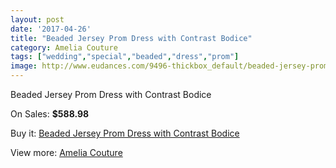 ```yaml
---
layout: post
date: '2017-04-26'
title: "Beaded Jersey Prom Dress with Contrast Bodice"
category: Amelia Couture
tags: ["wedding","special","beaded","dress","prom"]
image: http://www.eudances.com/9496-thickbox_default/beaded-jersey-prom-dress-with-contrast-bodice.jpg
---
```

Beaded Jersey Prom Dress with Contrast Bodice

On Sales: **$588.98**
<a href="https://www.eudances.com/en/amelia-couture/3151-beaded-jersey-prom-dress-with-contrast-bodice.html"><amp-img layout="responsive" width="600" height="600" src="//www.eudances.com/9496-thickbox_default/beaded-jersey-prom-dress-with-contrast-bodice.jpg" alt="Beaded Jersey Prom Dress with Contrast Bodice 0" /></a>
<a href="https://www.eudances.com/en/amelia-couture/3151-beaded-jersey-prom-dress-with-contrast-bodice.html"><amp-img layout="responsive" width="600" height="600" src="//www.eudances.com/9500-thickbox_default/beaded-jersey-prom-dress-with-contrast-bodice.jpg" alt="Beaded Jersey Prom Dress with Contrast Bodice 1" /></a>
<a href="https://www.eudances.com/en/amelia-couture/3151-beaded-jersey-prom-dress-with-contrast-bodice.html"><amp-img layout="responsive" width="600" height="600" src="//www.eudances.com/9499-thickbox_default/beaded-jersey-prom-dress-with-contrast-bodice.jpg" alt="Beaded Jersey Prom Dress with Contrast Bodice 2" /></a>
<a href="https://www.eudances.com/en/amelia-couture/3151-beaded-jersey-prom-dress-with-contrast-bodice.html"><amp-img layout="responsive" width="600" height="600" src="//www.eudances.com/9498-thickbox_default/beaded-jersey-prom-dress-with-contrast-bodice.jpg" alt="Beaded Jersey Prom Dress with Contrast Bodice 3" /></a>
<a href="https://www.eudances.com/en/amelia-couture/3151-beaded-jersey-prom-dress-with-contrast-bodice.html"><amp-img layout="responsive" width="600" height="600" src="//www.eudances.com/9497-thickbox_default/beaded-jersey-prom-dress-with-contrast-bodice.jpg" alt="Beaded Jersey Prom Dress with Contrast Bodice 4" /></a>

Buy it: [Beaded Jersey Prom Dress with Contrast Bodice](https://www.eudances.com/en/amelia-couture/3151-beaded-jersey-prom-dress-with-contrast-bodice.html "Beaded Jersey Prom Dress with Contrast Bodice")

View more: [Amelia Couture](https://www.eudances.com/en/54-Amelia-Couture "Amelia Couture")